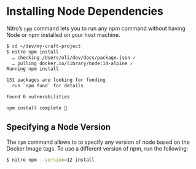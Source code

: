 # Installing Node Dependencies

Nitro’s [`npm`](commands.md#npm) command lets you to run any npm command without having Node or npm installed on your host machine.

```bash
$ cd ~/dev/my-craft-project
$ nitro npm install
  … checking /Users/oli/dev/docs/package.json ✓
  … pulling docker.io/library/node:14-alpine ✓
Running npm install

131 packages are looking for funding
  run `npm fund` for details

found 0 vulnerabilities

npm install complete 🤘
```

## Specifying a Node Version

The `npm` command allows to to specify any version of node based on the Docker Image tags. To use a different version of npm, run the following:

```bash
$ nitro npm --version=12 install
```
